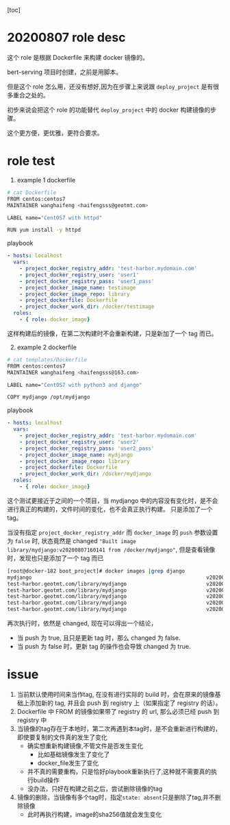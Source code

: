 [toc]
# 20200807 role desc

这个 role 是根据 Dockerfile 来构建 docker 镜像的。

bert-serving 项目时创建，之前是用脚本。

但是这个 role 怎么用，还没有想好,因为在步骤上来说跟 `deploy_project` 是有很多重合之处的。

初步来说会把这个 role 的功能替代 `deploy_project` 中的 docker 构建镜像的步骤。

这个更方便，更优雅，更符合要求。


# role test

1. example 1
dockerfile
```bash
# cat Dockerfile
FROM centos:centos7
MAINTAINER wanghaifeng <haifengsss@geotmt.com>

LABEL name="CentOS7 with httpd"

RUN yum install -y httpd
```

playbook
```yaml
- hosts: localhost
  vars:
    - project_docker_registry_addr: 'test-harbor.mydomain.com'
    - project_docker_registry_user: 'user1'
    - project_docker_registry_pass: 'user1_pass'
    - project_docker_image_name: testimage
    - project_docker_image_repo: library
    - project_dockerfile: Dockerfile
    - project_docker_work_dir: /docker/testimage
  roles:
    - { role: docker_image}
```

这样构建后的镜像，在第二次构建时不会重新构建，只是新加了一个 tag 而已。

2. example 2
dockerfile
```bash
# cat templates/Dockerfile 
FROM centos:centos7
MAINTAINER wanghaifeng <haifengsss@163.com>

LABEL name="CentOS7 with python3 and django"

COPY mydjango /opt/mydjango
```
playbook
```yaml
- hosts: localhost
  vars:
    - project_docker_registry_addr: 'test-harbor.mydomain.com'
    - project_docker_registry_user: 'user2'
    - project_docker_registry_pass: 'user2_pass'
    - project_docker_image_name: mydjango
    - project_docker_image_repo: library
    - project_dockerfile: Dockerfile
    - project_docker_work_dir: /docker/mydjango
  roles:
    - { role: docker_image}
```

这个测试更接近于之间的一个项目，当 mydjango 中的内容没有变化时，是不会进行真正的构建的，文件时间的变化，也不会真正执行构建。
只是添加了一个 tag。

当没有指定 `project_docker_registry_addr` 而 `docker_image` 的 `push` 参数设置为 `false` 时,
状态竟然是 changed `"Built image library/mydjango:v20200807160141 from /docker/mydjango"`,
但是查看镜像时，发现也只是添加了一个 tag 而已
```bash
[root@docker-182 boot_project]# docker images |grep django
mydjango                                                         v20200807160141     17d0657b2419        5 hours ago         265MB
test-harbor.geotmt.com/library/mydjango                          v20200807111407     17d0657b2419        5 hours ago         265MB
test-harbor.geotmt.com/library/mydjango                          v20200807111601     17d0657b2419        5 hours ago         265MB
test-harbor.geotmt.com/library/mydjango                          v20200807111734     17d0657b2419        5 hours ago         265MB
test-harbor.geotmt.com/library/mydjango                          v20200807111115     0049bc6dea01        5 hours ago         265MB
test-harbor.geotmt.com/library/mydjango                          v20200807111305     0049bc6dea01        5 hours ago         265MB
```

再次执行时，依然是 changed, 现在可以得出一个结论，
* 当 push 为 true, 且只是更新 tag 时，那么 changed 为 false.
* 当 push 为 false 时，更新 tag 的操作也会导致 changed 为 true.



# issue

1. 当前默认使用时间来当作tag, 在没有进行实际的 build 时，会在原来的镜像基础上添加新的 tag, 并且会 push 到 registry 上（如果指定了 registry 的话）。
2. Dockerfile 中 FROM 的镜像如果带了 registry 的 url, 那么必须已经 push 到 registry 中
3. 当镜像的tag存在于本地时，第二次再遇到本tag时，是不会重新进行构建的，即使要复制的文件真的发生了变化
    * 确实想重新构建镜像,不管文件是否发生变化
        * 比如基础镜像发生了变化了
        * docker_file发生了变化
    * 并不真的需要重构，只是恰好playbook重新执行了,这种就不需要真的执行build操作
    * 没办法，只好在构建之前之后，尝试删除镜像的tag
4. 镜像的删除，当镜像有多个tag时，指定`state: absent`只是删除了tag,并不删除镜像
    * 此时再执行构建，image的sha256值就会发生变化
